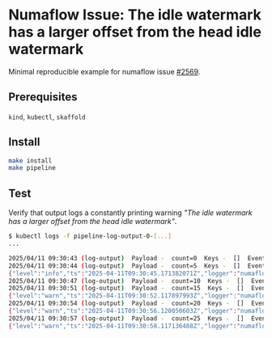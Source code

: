 # Numaflow Issue: The idle watermark has a larger offset from the head idle watermark

Minimal reproducible example for numaflow issue [#2569](https://github.com/numaproj/numaflow/issues/2569).

## Prerequisites

`kind`, `kubectl`, `skaffold`

## Install

```bash
make install
make pipeline
```

## Test

Verify that output logs a constantly printing warning *"The idle watermark has a larger offset from the head idle watermark"*.

```bash
$ kubectl logs -f pipeline-log-output-0-[...]
...

2025/04/11 09:30:43 (log-output)  Payload -  count=0  Keys -  []  EventTime -  1744363839283  Headers -    ID -  samplemapper-1-0-0
2025/04/11 09:30:44 (log-output)  Payload -  count=5  Keys -  []  EventTime -  1744363844107  Headers -    ID -  samplemapper-6-0-0
{"level":"info","ts":"2025-04-11T09:30:45.171382071Z","logger":"numaflow.Sink-processor","caller":"fetch/processor_manager.go:213","msg":"Successfully added a new fromProcessor","pipeline":"pipeline","vertex":"log-output","fromProcessor":"pipeline-samplemapper-0"}
2025/04/11 09:30:47 (log-output)  Payload -  count=10  Keys -  []  EventTime -  1744363847283  Headers -    ID -  samplemapper-11-0-0
2025/04/11 09:30:51 (log-output)  Payload -  count=15  Keys -  []  EventTime -  1744363851107  Headers -    ID -  samplemapper-16-0-0
{"level":"warn","ts":"2025-04-11T09:30:52.117897993Z","logger":"numaflow.Sink-processor","caller":"timeline/offset_timeline.go:141","msg":"The idle watermark has a larger offset from the head idle watermark","pipeline":"pipeline","vertex":"log-output","idleWatermark":1744363841107,"existingOffset":6,"inputOffset":8}
2025/04/11 09:30:54 (log-output)  Payload -  count=20  Keys -  []  EventTime -  1744363854107  Headers -    ID -  samplemapper-21-0-0
{"level":"warn","ts":"2025-04-11T09:30:56.120050603Z","logger":"numaflow.Sink-processor","caller":"timeline/offset_timeline.go:141","msg":"The idle watermark has a larger offset from the head idle watermark","pipeline":"pipeline","vertex":"log-output","idleWatermark":1744363843283,"existingOffset":8,"inputOffset":10}
2025/04/11 09:30:57 (log-output)  Payload -  count=25  Keys -  []  EventTime -  1744363857283  Headers -    ID -  samplemapper-26-0-0
{"level":"warn","ts":"2025-04-11T09:30:58.117136488Z","logger":"numaflow.Sink-processor","caller":"timeline/offset_timeline.go:141","msg":"The idle watermark has a larger offset from the head idle watermark","pipeline":"pipeline","vertex":"log-output","idleWatermark":1744363846107,"existingOffset":10,"inputOffset":12}
```